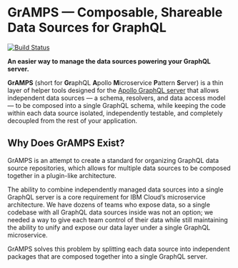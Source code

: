 # GrAMPS — Composable, Shareable Data Sources for GraphQL

[![Build Status](https://travis-ci.org/gramps-graphql/gramps.svg?branch=master)](https://travis-ci.org/gramps-graphql/gramps)

**An easier way to manage the data sources powering your GraphQL server.**

**GrAMPS** (short for **Gr**aphQL **A**pollo **M**icroservice **P**attern **S**erver) is a thin layer of helper tools designed for the [Apollo GraphQL server](https://github.com/apollographql/apollo-server/) that allows independent data sources — a schema, resolvers, and data access model — to be composed into a single GraphQL schema, while keeping the code within each data source isolated, independently testable, and completely decoupled from the rest of your application.

## Why Does GrAMPS Exist?

GrAMPS is an attempt to create a standard for organizing GraphQL data source repositories, which allows for multiple data sources to be composed together in a plugin-like architecture.

The ability to combine independently managed data sources into a single GraphQL server is a core requirement for IBM Cloud’s microservice architecture. We have dozens of teams who expose data, so a single codebase with all GraphQL data sources inside was not an option; we needed a way to give each team control of their data while still maintaining the ability to unify and expose our data layer under a single GraphQL microservice.

GrAMPS solves this problem by splitting each data source into independent packages that are composed together into a single GraphQL server.
